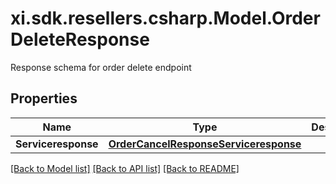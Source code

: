 # xi.sdk.resellers.csharp.Model.OrderDeleteResponse
Response schema for order delete endpoint

## Properties

Name | Type | Description | Notes
------------ | ------------- | ------------- | -------------
**Serviceresponse** | [**OrderCancelResponseServiceresponse**](OrderCancelResponseServiceresponse.md) |  | [optional] 

[[Back to Model list]](../README.md#documentation-for-models) [[Back to API list]](../README.md#documentation-for-api-endpoints) [[Back to README]](../README.md)


